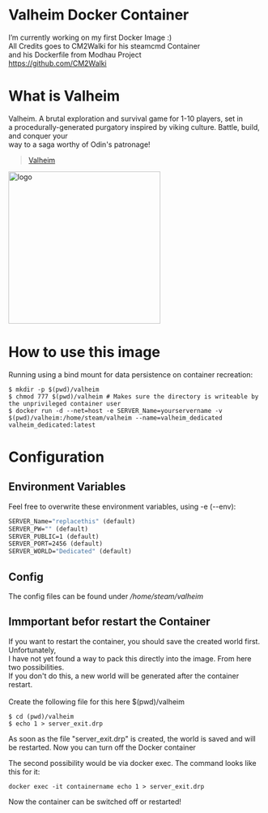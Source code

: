 # Valheim Docker Container

I’m currently working on my first Docker Image :) </br>
All Credits goes to CM2Walki for his steamcmd Container</br>
and his Dockerfile from Modhau Project</br>
https://github.com/CM2Walki

# What is Valheim
Valheim. A brutal exploration and survival game for 1-10 players, set in</br> a procedurally-generated purgatory 
inspired by viking culture. Battle, build, and conquer your </br>way to a saga worthy of Odin's patronage!

> [Valheim](https://store.steampowered.com/app/892970/Valheim/)

<img src="https://media.indiedb.com/images/games/1/67/66055/valheim_logo.png" alt="logo" width="300" /></img>

# How to use this image

Running using a bind mount for data persistence on container recreation:
```console
$ mkdir -p $(pwd)/valheim
$ chmod 777 $(pwd)/valheim # Makes sure the directory is writeable by the unprivileged container user
$ docker run -d --net=host -e SERVER_Name=yourservername -v $(pwd)/valheim:/home/steam/valheim --name=valheim_dedicated valheim_dedicated:latest
```

# Configuration
## Environment Variables
Feel free to overwrite these environment variables, using -e (--env):
```dockerfile
SERVER_Name="replacethis" (default)
SERVER_PW="" (default) 
SERVER_PUBLIC=1 (default)
SERVER_PORT=2456 (default)
SERVER_WORLD="Dedicated" (default)
```

## Config
The config files can be found under */home/steam/valheim*

## Immportant befor restart the Container
If you want to restart the container, you should save the created world first. Unfortunately, </br>
I have not yet found a way to pack this directly into the image. From here two possibilities. </br>
If you don't do this, a new world will be generated after the container restart. </br>
</br>
Create the following file for this here $(pwd)/valheim
```console
$ cd (pwd)/valheim
$ echo 1 > server_exit.drp
```
As soon as the file "server_exit.drp" is created, the world is saved and will be restarted. Now you can turn off the Docker container</br>

The second possibility would be via docker exec. The command looks like this for it:</br>
```console
docker exec -it containername echo 1 > server_exit.drp
```
Now the container can be switched off or restarted!



